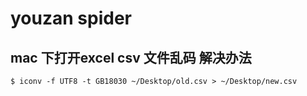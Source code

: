 # youzan spider


## mac 下打开excel csv 文件乱码 解决办法

```
$ iconv -f UTF8 -t GB18030 ~/Desktop/old.csv > ~/Desktop/new.csv
```